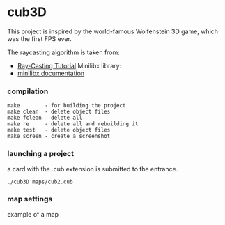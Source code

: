 # cub3D

This project is inspired by the world-famous Wolfenstein 3D game, which was the first FPS ever.

The raycasting algorithm is taken from:
* [Ray-Casting Tutorial](https://permadi.com/1996/05/ray-casting-tutorial-table-of-contents/)
Minilibx library:
* [minilibx documentation](https://harm-smits.github.io/42docs/libs/minilibx)
### compilation

```
make        - for building the project
make clean  - delete object files
make fclean - delete all
make re     - delete all and rebuilding it
make test   - delete object files
make screen - create a screenshot
```

### launching a project
a card with the .cub extension is submitted to the entrance.

```
./cub3D maps/cub2.cub
```
### map settings
example of a map
